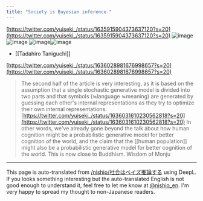 ```yaml
---
title: "Society is Bayesian inference."
---
```


[https://twitter.com/yuiseki_/status/1635915904373637120?s=20](https://twitter.com/yuiseki_/status/1635915904373637120?s=20)
![image](https://gyazo.com/b724f929a4220160e0fc26bb40b8a04c/thumb/1000)![image](https://gyazo.com/958b41cde190f91d71634b1e6dd17ad4/thumb/1000)
![image](https://gyazo.com/185cb03584e090f8f8547415d743678f/thumb/1000)![image](https://gyazo.com/abbc0c7d1d3554f905eaebdbaea2c8d8/thumb/1000)
- [[Tadahiro Taniguchi]]

[https://twitter.com/yuiseki_/status/1636028981676998657?s=20](https://twitter.com/yuiseki_/status/1636028981676998657?s=20)
> The second half of the article is very interesting, as it is based on the assumption that a single stochastic generative model is divided into two parts and that symbols (≒language ≒meaning) are generated by guessing each other's internal representations as they try to optimize their own internal representations.
[https://twitter.com/yuiseki_/status/1636031610230562818?s=20](https://twitter.com/yuiseki_/status/1636031610230562818?s=20)
> In other words, we've already gone beyond the talk about how human cognition might be a probabilistic generative model for better cognition of the world, and the claim that the [[human population]] might also be a probabilistic generative model for better cognition of the world. This is now close to Buddhism. Wisdom of Monju

---
This page is auto-translated from [/nishio/社会はベイズ推論する](https://scrapbox.io/nishio/社会はベイズ推論する) using DeepL. If you looks something interesting but the auto-translated English is not good enough to understand it, feel free to let me know at [@nishio_en](https://twitter.com/nishio_en). I'm very happy to spread my thought to non-Japanese readers.